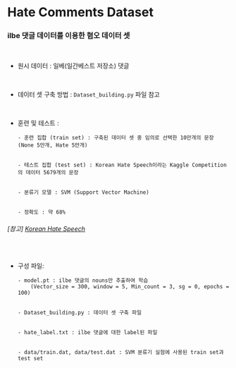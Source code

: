 # Hate Comments Dataset
### ilbe 댓글 데이터를 이용한 혐오 데이터 셋

&nbsp; 
 * 원시 데이터 : 일베(일간베스트 저장소) 댓글  

&nbsp; 
 * 데이터 셋 구축 방법 : ```Dataset_building.py``` 파일 참고  

&nbsp; 
 * 훈련 및 테스트 : 
&nbsp; 

	```
	- 훈련 집합 (train set) : 구축된 데이터 셋 중 임의로 선택한 10만개의 문장 (None 5만개, Hate 5만개)
	 

	- 테스트 집합 (test set) : Korean Hate Speech이라는 Kaggle Competition의 데이터 5679개의 문장
			

	- 분류기 모델 : SVM (Support Vector Machine)
	
	
	- 정확도 : 약 68%
	```
	
###### [참고] [Korean Hate Speech](https://www.kaggle.com/competitions/korean-hate-speech-detection/data)

&nbsp; 
 * 구성 파일:
&nbsp; 

	```
	- model.pt : ilbe 댓글의 nouns만 추출하여 학습
		(Vector_size = 300, window = 5, Min_count = 3, sg = 0, epochs = 100)
		
		
	- Dataset_building.py : 데이터 셋 구축 파일
	
	
	- hate_label.txt : ilbe 댓글에 대한 label된 파일
	
	
	- data/train.dat, data/test.dat : SVM 분류기 실험에 사용된 train set과 test set
	```
